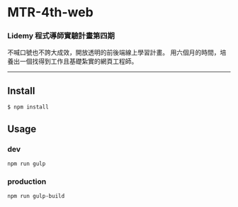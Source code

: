 # MTR-4th-web 

### Lidemy 程式導師實驗計畫第四期

不喊口號也不誇大成效，開放透明的前後端線上學習計畫。 用六個月的時間，培養出一個找得到工作且基礎紮實的網頁工程師。

---

## Install

```
$ npm install
```


## Usage

### dev

```erb
npm run gulp
```

### production

```erb
npm run gulp-build
```
